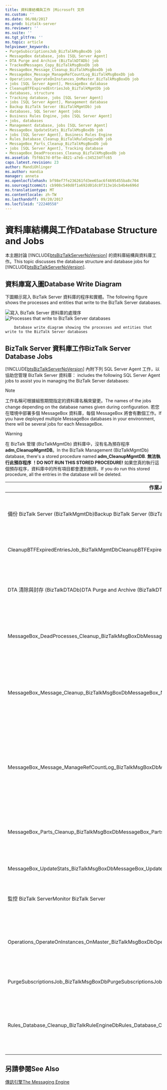 ```yaml
---
title: 資料庫結構與工作 |Microsoft 文件
ms.custom: ''
ms.date: 06/08/2017
ms.prod: biztalk-server
ms.reviewer: ''
ms.suite: ''
ms.tgt_pltfrm: ''
ms.topic: article
helpviewer_keywords:
- PurgeSubscriptionsJob_BizTalkMsgBoxDb job
- MessageBox database, jobs [SQL Server Agent]
- DTA Purge and Archive (BizTalkDTADb) job
- TrackedMessages_Copy_BizTalkMsgBoxDb job
- MessageBox_Message_Cleanup_BizTalkMsgBoxDb job
- MessageBox_Message_ManageRefCountLog_BizTalkMsgBoxDb job
- Operations_OperateOnInstances_OnMaster_BizTalkMsgBoxDb job
- jobs [SQL Server Agent], MessageBox database
- CleanupBTFExpiredEntriesJob_BizTalkMgmtDb job
- databases, structure
- Tracking database, jobs [SQL Server Agent]
- jobs [SQL Server Agent], Management database
- Backup BizTalk Server (BizTalkMgmtDb) job
- databases, SQL Server Agent jobs
- Business Rules Engine, jobs [SQL Server Agent]
- jobs, databases
- Management database, jobs [SQL Server Agent]
- MessageBox_UpdateStats_BizTalkMsgBoxDb job
- jobs [SQL Server Agent], Business Rules Engine
- Rules_Database_Cleanup_BizTalkRuleEngineDb job
- MessageBox_Parts_Cleanup_BizTalkMsgBoxDb job
- jobs [SQL Server Agent], Tracking database
- MessageBox_DeadProcesses_Cleanup_BizTalkMsgBoxDb job
ms.assetid: f5f6b17d-0f5e-4821-a7eb-c345234ffc65
caps.latest.revision: 23
author: MandiOhlinger
ms.author: mandia
manager: anneta
ms.openlocfilehash: bf98ef7fe236261fd3ee65ac6f4695455ba8c704
ms.sourcegitcommit: cb908c540d8f1a692d01dc8f313e16cb4b4e696d
ms.translationtype: MT
ms.contentlocale: zh-TW
ms.lasthandoff: 09/20/2017
ms.locfileid: "22240558"
---
```

# <a name="database-structure-and-jobs"></a><span data-ttu-id="345a6-102">資料庫結構與工作</span><span class="sxs-lookup"><span data-stu-id="345a6-102">Database Structure and Jobs</span></span>
<span data-ttu-id="345a6-103">本主題討論 [!INCLUDE[btsBizTalkServerNoVersion](../includes/btsbiztalkservernoversion-md.md)] 的資料庫結構與資料庫工作。</span><span class="sxs-lookup"><span data-stu-id="345a6-103">This topic discusses the database structure and database jobs for [!INCLUDE[btsBizTalkServerNoVersion](../includes/btsbiztalkservernoversion-md.md)].</span></span>  
  
## <a name="database-write-diagram"></a><span data-ttu-id="345a6-104">資料庫寫入圖</span><span class="sxs-lookup"><span data-stu-id="345a6-104">Database Write Diagram</span></span>  
 <span data-ttu-id="345a6-105">下圖顯示寫入 BizTalk Server 資料庫的程序和實體。</span><span class="sxs-lookup"><span data-stu-id="345a6-105">The following figure shows the processes and entities that write to the BizTalk Server databases.</span></span>  
  
 <span data-ttu-id="345a6-106">![寫入 BizTalk Server 資料庫的處理序](../core/media/ebiz-ops-backup.gif "ebiz_ops_backup")</span><span class="sxs-lookup"><span data-stu-id="345a6-106">![Processes that write to BizTalk Server databases](../core/media/ebiz-ops-backup.gif "ebiz_ops_backup")</span></span>  
  
        Database write diagram showing the processes and entities that write to the BizTalk Server databases  
  
## <a name="biztalk-server-database-jobs"></a><span data-ttu-id="345a6-107">BizTalk Server 資料庫工作</span><span class="sxs-lookup"><span data-stu-id="345a6-107">BizTalk Server Database Jobs</span></span>  
 [!INCLUDE[btsBizTalkServerNoVersion](../includes/btsbiztalkservernoversion-md.md)]<span data-ttu-id="345a6-108"> 內附下列 SQL Server Agent 工作，以協助您管理 BizTalk Server 資料庫：</span><span class="sxs-lookup"><span data-stu-id="345a6-108"> includes the following SQL Server Agent jobs to assist you in managing the BizTalk Server databases:</span></span>  
  
> [!NOTE]
>  <span data-ttu-id="345a6-109">工作名稱可根據組態期間指定的資料庫名稱來變更。</span><span class="sxs-lookup"><span data-stu-id="345a6-109">The names of the jobs change depending on the database names given during configuration.</span></span> <span data-ttu-id="345a6-110">若您在環境中部署多個 MessageBox 資料庫，每個 MessageBox 將會有數個工作。</span><span class="sxs-lookup"><span data-stu-id="345a6-110">If you have deployed multiple MessageBox databases in your environment, there will be several jobs for each MessageBox.</span></span>  
  
> [!WARNING]
>  <span data-ttu-id="345a6-111">在 BizTalk 管理 (BizTalkMgmtDb) 資料庫中，沒有名為預存程序**adm_CleanupMgmtDB**。</span><span class="sxs-lookup"><span data-stu-id="345a6-111">In the BizTalk Management (BizTalkMgmtDb) database, there's a stored procedure named **adm_CleanupMgmtDB**.</span></span> <span data-ttu-id="345a6-112">**無法執行此預存程序 ！**</span><span class="sxs-lookup"><span data-stu-id="345a6-112">**DO NOT RUN THIS STORED PROCEDURE!**</span></span> <span data-ttu-id="345a6-113">如果您真的執行這個預存程序，資料庫中的所有項目都會遭到刪除。</span><span class="sxs-lookup"><span data-stu-id="345a6-113">If you do run this stored procedure, all the entries in the database will be deleted.</span></span>  
  
|<span data-ttu-id="345a6-114">作業</span><span class="sxs-lookup"><span data-stu-id="345a6-114">Job</span></span>|<span data-ttu-id="345a6-115">Description</span><span class="sxs-lookup"><span data-stu-id="345a6-115">Description</span></span>|  
|---------|-----------------|  
|<span data-ttu-id="345a6-116">備份 BizTalk Server (BizTalkMgmtDb)</span><span class="sxs-lookup"><span data-stu-id="345a6-116">Backup BizTalk Server (BizTalkMgmtDb)</span></span>|<span data-ttu-id="345a6-117">這個工作會執行 BizTalk Server 資料庫的完整資料庫和記錄備份。</span><span class="sxs-lookup"><span data-stu-id="345a6-117">This job performs full database and log backups of the BizTalk Server databases.</span></span> <span data-ttu-id="345a6-118">如需有關設定和執行這項作業的詳細資訊，請參閱[備份和還原 BizTalk Server 資料庫](../core/backing-up-and-restoring-biztalk-server-databases.md)。</span><span class="sxs-lookup"><span data-stu-id="345a6-118">For more information about configuring and running this job, see [Backing Up and Restoring BizTalk Server Databases](../core/backing-up-and-restoring-biztalk-server-databases.md).</span></span>|  
|<span data-ttu-id="345a6-119">CleanupBTFExpiredEntriesJob_BizTalkMgmtDb</span><span class="sxs-lookup"><span data-stu-id="345a6-119">CleanupBTFExpiredEntriesJob_BizTalkMgmtDb</span></span>|<span data-ttu-id="345a6-120">這個工作會清除 BizTalk 管理 (BizTalkMgmtDb) 資料庫中過期的 BizTalk Framework (BTF) 項目。</span><span class="sxs-lookup"><span data-stu-id="345a6-120">This job cleans up expired BizTalk Framework (BTF) entries in the BizTalk Management (BizTalkMgmtDb) database.</span></span>|  
|<span data-ttu-id="345a6-121">DTA 清除與封存 (BizTalkDTADb)</span><span class="sxs-lookup"><span data-stu-id="345a6-121">DTA Purge and Archive (BizTalkDTADb)</span></span>|<span data-ttu-id="345a6-122">這個工作會自動封存 BizTalk 追蹤 (BizTalkDTADb) 資料庫中的資料，並清除過期資料。</span><span class="sxs-lookup"><span data-stu-id="345a6-122">This job automatically archives data in the BizTalk Tracking (BizTalkDTADb) database and purges obsolete data.</span></span> <span data-ttu-id="345a6-123">如需有關設定和執行這項作業的詳細資訊，請參閱[封存和清除 BizTalk 追蹤資料庫](../core/archiving-and-purging-the-biztalk-tracking-database.md)。</span><span class="sxs-lookup"><span data-stu-id="345a6-123">For more information about configuring and running this job, see [Archiving and Purging the BizTalk Tracking Database](../core/archiving-and-purging-the-biztalk-tracking-database.md).</span></span>|  
|<span data-ttu-id="345a6-124">MessageBox_DeadProcesses_Cleanup_BizTalkMsgBoxDb</span><span class="sxs-lookup"><span data-stu-id="345a6-124">MessageBox_DeadProcesses_Cleanup_BizTalkMsgBoxDb</span></span>|<span data-ttu-id="345a6-125">這個工作會偵測出 BizTalk Server 主控件執行個體 (NT 服務) 何時停止，並釋放出該主控件執行個體所即將完成的所有工作，如此即可由另一個主控件執行個體來作業。</span><span class="sxs-lookup"><span data-stu-id="345a6-125">This job detects when a BizTalk Server host instance (NT service) has stopped and releases all work that was being done by that host instance so that it can be worked on by another host instance.</span></span>|  
|<span data-ttu-id="345a6-126">MessageBox_Message_Cleanup_BizTalkMsgBoxDb</span><span class="sxs-lookup"><span data-stu-id="345a6-126">MessageBox_Message_Cleanup_BizTalkMsgBoxDb</span></span>|<span data-ttu-id="345a6-127">這個工作會移除在 BizTalk MessageBox (BizTalkMsgBoxDb) 資料庫資料表中任何訂閱者所不再參考的所有訊息。</span><span class="sxs-lookup"><span data-stu-id="345a6-127">This job removes all messages that are no longer being referenced by any subscribers in the BizTalk MessageBox (BizTalkMsgBoxDb) database tables.</span></span> <span data-ttu-id="345a6-128">**注意：** 這是由 MessageBox_Message_ManageRefCountLog_BizTalkMsgBoxDb 工作所啟動的未排程的作業。</span><span class="sxs-lookup"><span data-stu-id="345a6-128">**Caution:**  This is an unscheduled job which is started by the MessageBox_Message_ManageRefCountLog_BizTalkMsgBoxDb job.</span></span> <span data-ttu-id="345a6-129">請勿手動啟動這個工作。</span><span class="sxs-lookup"><span data-stu-id="345a6-129">Do not manually start this job.</span></span>|  
|<span data-ttu-id="345a6-130">MessageBox_Message_ManageRefCountLog_BizTalkMsgBoxDb</span><span class="sxs-lookup"><span data-stu-id="345a6-130">MessageBox_Message_ManageRefCountLog_BizTalkMsgBoxDb</span></span>|<span data-ttu-id="345a6-131">這個工作會管理訊息的參考計數記錄，並決定訊息何時不再被任何訂閱者所參考。</span><span class="sxs-lookup"><span data-stu-id="345a6-131">This job manages the reference count logs for messages and determines when a message is no longer referenced by any subscriber.</span></span> <span data-ttu-id="345a6-132">**注意：** 即使這個 SQL Server Agent 作業已排程執行每分鐘，這項作業會呼叫預存程序包含邏輯，以確保持續執行的預存程序之後。</span><span class="sxs-lookup"><span data-stu-id="345a6-132">**Note:**  Even thought this SQL Server Agent job is scheduled to run once per minute, the stored procedure that is called by this job contains logic to ensure that the stored procedure runs continually.</span></span> <span data-ttu-id="345a6-133">此行為是經過設計的，不可修改。</span><span class="sxs-lookup"><span data-stu-id="345a6-133">This is by design behavior and should not be modified.</span></span>|  
|<span data-ttu-id="345a6-134">MessageBox_Parts_Cleanup_BizTalkMsgBoxDb</span><span class="sxs-lookup"><span data-stu-id="345a6-134">MessageBox_Parts_Cleanup_BizTalkMsgBoxDb</span></span>|<span data-ttu-id="345a6-135">這個工作會移除在 BizTalk MessageBox (BizTalkMsgBoxDb) 資料庫資料表中任何訊息所不再參考的所有訊息部分。</span><span class="sxs-lookup"><span data-stu-id="345a6-135">This job removes all message parts that are no longer being referenced by any messages in the BizTalk MessageBox (BizTalkMsgBoxDb) database tables.</span></span> <span data-ttu-id="345a6-136">所有訊息皆是由一或多個訊息部分所組成，這些訊息部分會包含實際訊息資料。</span><span class="sxs-lookup"><span data-stu-id="345a6-136">All messages are made up of one or more message parts, which contain the actual message data.</span></span>|  
|<span data-ttu-id="345a6-137">MessageBox_UpdateStats_BizTalkMsgBoxDb</span><span class="sxs-lookup"><span data-stu-id="345a6-137">MessageBox_UpdateStats_BizTalkMsgBoxDb</span></span>|<span data-ttu-id="345a6-138">這個工作會手動更新 BizTalk MessageBox (BizTalkMsgBoxDb) 資料庫的統計資料。</span><span class="sxs-lookup"><span data-stu-id="345a6-138">This job manually updates the statistics for the BizTalk MessageBox (BizTalkMsgBoxDb) database.</span></span>|  
|<span data-ttu-id="345a6-139">監控 BizTalk Server</span><span class="sxs-lookup"><span data-stu-id="345a6-139">Monitor BizTalk Server</span></span>|<span data-ttu-id="345a6-140">這項作業會掃描 BizTalkMgmtDb、 BizTalkMsgBoxDb 和 BizTalkDTADb 資料庫的任何已知的問題，包括被遺棄使用者執行個體。</span><span class="sxs-lookup"><span data-stu-id="345a6-140">This job scans the BizTalkMgmtDb, BizTalkMsgBoxDb and BizTalkDTADb database for any known issues, including orphaned instances.</span></span>|  
|<span data-ttu-id="345a6-141">Operations_OperateOnInstances_OnMaster_BizTalkMsgBoxDb</span><span class="sxs-lookup"><span data-stu-id="345a6-141">Operations_OperateOnInstances_OnMaster_BizTalkMsgBoxDb</span></span>|<span data-ttu-id="345a6-142">此為多個 MessageBox 部署的必要工作。</span><span class="sxs-lookup"><span data-stu-id="345a6-142">This job is needed for multiple MessageBox deployments.</span></span> <span data-ttu-id="345a6-143">它會在變更已套用到附屬 MessageBox 之後，於主要 MessageBox 上非同步執行像是大量終止這類的作業動作。</span><span class="sxs-lookup"><span data-stu-id="345a6-143">It asynchronously performs operational actions such as bulk terminate on the master MessageBox after those changes have been applied to the subordinate MessageBox.</span></span>|  
|<span data-ttu-id="345a6-144">PurgeSubscriptionsJob_BizTalkMsgBoxDb</span><span class="sxs-lookup"><span data-stu-id="345a6-144">PurgeSubscriptionsJob_BizTalkMsgBoxDb</span></span>|<span data-ttu-id="345a6-145">這個工作會從 BizTalk Server MessageBox (BizTalkMsgBoxDb) 資料庫清除未使用的訂閱述詞。</span><span class="sxs-lookup"><span data-stu-id="345a6-145">This job purges unused subscription predicates from the BizTalk Server MessageBox (BizTalkMsgBoxDb) database.</span></span>|  
|<span data-ttu-id="345a6-146">Rules_Database_Cleanup_BizTalkRuleEngineDb</span><span class="sxs-lookup"><span data-stu-id="345a6-146">Rules_Database_Cleanup_BizTalkRuleEngineDb</span></span>|<span data-ttu-id="345a6-147">這個動作每 90 天就會自動從規則引擎 (BizTalkRuleEngineDb) 資料庫清除舊的稽核資料。</span><span class="sxs-lookup"><span data-stu-id="345a6-147">This job automatically purges old audit data from the Rule Engine (BizTalkRuleEngineDb) database every 90 days.</span></span> <span data-ttu-id="345a6-148">另外，這個動作每 3 天就會從規則引擎 (BizTalkRuleEngineDb) 資料庫清除舊的歷程記錄資料 (部署/解除部署通知)。</span><span class="sxs-lookup"><span data-stu-id="345a6-148">This job also purges old history data (deploy/undeploy notifications) from the Rule Engine (BizTalkRuleEngineDb) database every 3 days.</span></span>|  
  
## <a name="see-also"></a><span data-ttu-id="345a6-149">另請參閱</span><span class="sxs-lookup"><span data-stu-id="345a6-149">See Also</span></span>  
 [<span data-ttu-id="345a6-150">傳訊引擎</span><span class="sxs-lookup"><span data-stu-id="345a6-150">The Messaging Engine</span></span>](../core/the-messaging-engine.md)